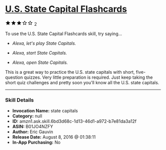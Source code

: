 # [U.S. State Capital Flashcards](http://alexa.amazon.com/#skills/amzn1.ask.skill.6bd3d68c-1d13-46d1-a972-b7e81da3a12f)
![3 stars](../../images/ic_star_black_18dp_1x.png)![3 stars](../../images/ic_star_black_18dp_1x.png)![3 stars](../../images/ic_star_black_18dp_1x.png)![3 stars](../../images/ic_star_border_black_18dp_1x.png)![3 stars](../../images/ic_star_border_black_18dp_1x.png) 2

To use the U.S. State Capital Flashcards skill, try saying...

* *Alexa, let's play State Capitals.*

* *Alexa, start State Capitals.*

* *Alexa, open State Capitals.*

This is a great way to practice the U.S. state capitals with short, five-question quizzes. Very little preparation is required. Just keep taking the short quiz challenges and pretty soon you'll know all the U.S. state capitals.

***

### Skill Details

* **Invocation Name:** state capitals
* **Category:** null
* **ID:** amzn1.ask.skill.6bd3d68c-1d13-46d1-a972-b7e81da3a12f
* **ASIN:** B01JO4NZFY
* **Author:** Eric Gauvin
* **Release Date:** August 8, 2016 @ 01:38:11
* **In-App Purchasing:** No
